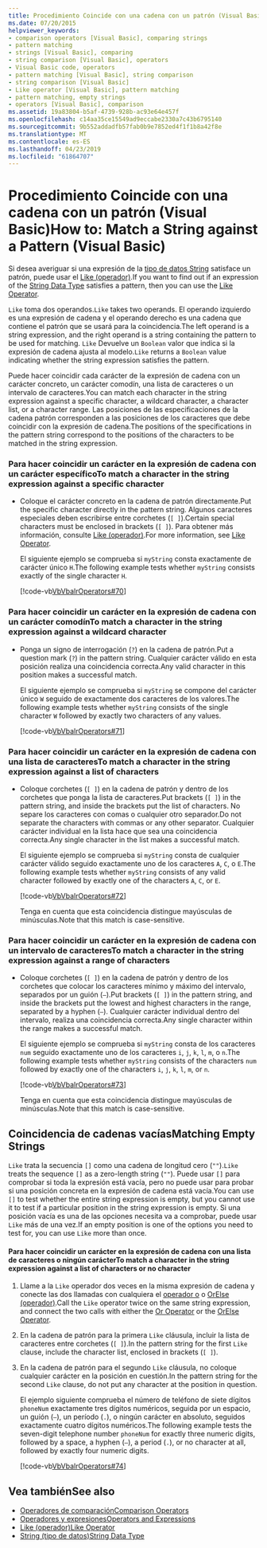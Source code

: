 ```yaml
---
title: Procedimiento Coincide con una cadena con un patrón (Visual Basic)
ms.date: 07/20/2015
helpviewer_keywords:
- comparison operators [Visual Basic], comparing strings
- pattern matching
- strings [Visual Basic], comparing
- string comparison [Visual Basic], operators
- Visual Basic code, operators
- pattern matching [Visual Basic], string comparison
- string comparison [Visual Basic]
- Like operator [Visual Basic], pattern matching
- pattern matching, empty strings
- operators [Visual Basic], comparison
ms.assetid: 19a83804-b5af-4739-928b-ac93e64e457f
ms.openlocfilehash: c14aa35ce15549ad9eccabe2330a7c43b6795140
ms.sourcegitcommit: 9b552addadfb57fab0b9e7852ed4f1f1b8a42f8e
ms.translationtype: MT
ms.contentlocale: es-ES
ms.lasthandoff: 04/23/2019
ms.locfileid: "61864707"
---
```

# <a name="how-to-match-a-string-against-a-pattern-visual-basic"></a><span data-ttu-id="a50b2-102">Procedimiento Coincide con una cadena con un patrón (Visual Basic)</span><span class="sxs-lookup"><span data-stu-id="a50b2-102">How to: Match a String against a Pattern (Visual Basic)</span></span>
<span data-ttu-id="a50b2-103">Si desea averiguar si una expresión de la [tipo de datos String](../../../../visual-basic/language-reference/data-types/string-data-type.md) satisface un patrón, puede usar el [Like (operador)](../../../../visual-basic/language-reference/operators/like-operator.md).</span><span class="sxs-lookup"><span data-stu-id="a50b2-103">If you want to find out if an expression of the [String Data Type](../../../../visual-basic/language-reference/data-types/string-data-type.md) satisfies a pattern, then you can use the [Like Operator](../../../../visual-basic/language-reference/operators/like-operator.md).</span></span>  
  
 <span data-ttu-id="a50b2-104">`Like` toma dos operandos.</span><span class="sxs-lookup"><span data-stu-id="a50b2-104">`Like` takes two operands.</span></span> <span data-ttu-id="a50b2-105">El operando izquierdo es una expresión de cadena y el operando derecho es una cadena que contiene el patrón que se usará para la coincidencia.</span><span class="sxs-lookup"><span data-stu-id="a50b2-105">The left operand is a string expression, and the right operand is a string containing the pattern to be used for matching.</span></span> <span data-ttu-id="a50b2-106">`Like` Devuelve un `Boolean` valor que indica si la expresión de cadena ajusta al modelo.</span><span class="sxs-lookup"><span data-stu-id="a50b2-106">`Like` returns a `Boolean` value indicating whether the string expression satisfies the pattern.</span></span>  
  
 <span data-ttu-id="a50b2-107">Puede hacer coincidir cada carácter de la expresión de cadena con un carácter concreto, un carácter comodín, una lista de caracteres o un intervalo de caracteres.</span><span class="sxs-lookup"><span data-stu-id="a50b2-107">You can match each character in the string expression against a specific character, a wildcard character, a character list, or a character range.</span></span> <span data-ttu-id="a50b2-108">Las posiciones de las especificaciones de la cadena patrón corresponden a las posiciones de los caracteres que debe coincidir con la expresión de cadena.</span><span class="sxs-lookup"><span data-stu-id="a50b2-108">The positions of the specifications in the pattern string correspond to the positions of the characters to be matched in the string expression.</span></span>  
  
### <a name="to-match-a-character-in-the-string-expression-against-a-specific-character"></a><span data-ttu-id="a50b2-109">Para hacer coincidir un carácter en la expresión de cadena con un carácter específico</span><span class="sxs-lookup"><span data-stu-id="a50b2-109">To match a character in the string expression against a specific character</span></span>  
  
-   <span data-ttu-id="a50b2-110">Coloque el carácter concreto en la cadena de patrón directamente.</span><span class="sxs-lookup"><span data-stu-id="a50b2-110">Put the specific character directly in the pattern string.</span></span> <span data-ttu-id="a50b2-111">Algunos caracteres especiales deben escribirse entre corchetes (`[ ]`).</span><span class="sxs-lookup"><span data-stu-id="a50b2-111">Certain special characters must be enclosed in brackets (`[ ]`).</span></span> <span data-ttu-id="a50b2-112">Para obtener más información, consulte [Like (operador)](../../../../visual-basic/language-reference/operators/like-operator.md).</span><span class="sxs-lookup"><span data-stu-id="a50b2-112">For more information, see [Like Operator](../../../../visual-basic/language-reference/operators/like-operator.md).</span></span>  
  
     <span data-ttu-id="a50b2-113">El siguiente ejemplo se comprueba si `myString` consta exactamente de carácter único `H`.</span><span class="sxs-lookup"><span data-stu-id="a50b2-113">The following example tests whether `myString` consists exactly of the single character `H`.</span></span>  
  
     [!code-vb[VbVbalrOperators#70](~/samples/snippets/visualbasic/VS_Snippets_VBCSharp/VbVbalrOperators/VB/Class1.vb#70)]  
  
### <a name="to-match-a-character-in-the-string-expression-against-a-wildcard-character"></a><span data-ttu-id="a50b2-114">Para hacer coincidir un carácter en la expresión de cadena con un carácter comodín</span><span class="sxs-lookup"><span data-stu-id="a50b2-114">To match a character in the string expression against a wildcard character</span></span>  
  
-   <span data-ttu-id="a50b2-115">Ponga un signo de interrogación (`?`) en la cadena de patrón.</span><span class="sxs-lookup"><span data-stu-id="a50b2-115">Put a question mark (`?`) in the pattern string.</span></span> <span data-ttu-id="a50b2-116">Cualquier carácter válido en esta posición realiza una coincidencia correcta.</span><span class="sxs-lookup"><span data-stu-id="a50b2-116">Any valid character in this position makes a successful match.</span></span>  
  
     <span data-ttu-id="a50b2-117">El siguiente ejemplo se comprueba si `myString` se compone del carácter único `W` seguido de exactamente dos caracteres de los valores.</span><span class="sxs-lookup"><span data-stu-id="a50b2-117">The following example tests whether `myString` consists of the single character `W` followed by exactly two characters of any values.</span></span>  
  
     [!code-vb[VbVbalrOperators#71](~/samples/snippets/visualbasic/VS_Snippets_VBCSharp/VbVbalrOperators/VB/Class1.vb#71)]  
  
### <a name="to-match-a-character-in-the-string-expression-against-a-list-of-characters"></a><span data-ttu-id="a50b2-118">Para hacer coincidir un carácter en la expresión de cadena con una lista de caracteres</span><span class="sxs-lookup"><span data-stu-id="a50b2-118">To match a character in the string expression against a list of characters</span></span>  
  
-   <span data-ttu-id="a50b2-119">Coloque corchetes (`[ ]`) en la cadena de patrón y dentro de los corchetes que ponga la lista de caracteres.</span><span class="sxs-lookup"><span data-stu-id="a50b2-119">Put brackets (`[ ]`) in the pattern string, and inside the brackets put the list of characters.</span></span> <span data-ttu-id="a50b2-120">No separe los caracteres con comas o cualquier otro separador.</span><span class="sxs-lookup"><span data-stu-id="a50b2-120">Do not separate the characters with commas or any other separator.</span></span> <span data-ttu-id="a50b2-121">Cualquier carácter individual en la lista hace que sea una coincidencia correcta.</span><span class="sxs-lookup"><span data-stu-id="a50b2-121">Any single character in the list makes a successful match.</span></span>  
  
     <span data-ttu-id="a50b2-122">El siguiente ejemplo se comprueba si `myString` consta de cualquier carácter válido seguido exactamente uno de los caracteres `A`, `C`, o `E`.</span><span class="sxs-lookup"><span data-stu-id="a50b2-122">The following example tests whether `myString` consists of any valid character followed by exactly one of the characters `A`, `C`, or `E`.</span></span>  
  
     [!code-vb[VbVbalrOperators#72](~/samples/snippets/visualbasic/VS_Snippets_VBCSharp/VbVbalrOperators/VB/Class1.vb#72)]  
  
     <span data-ttu-id="a50b2-123">Tenga en cuenta que esta coincidencia distingue mayúsculas de minúsculas.</span><span class="sxs-lookup"><span data-stu-id="a50b2-123">Note that this match is case-sensitive.</span></span>  
  
### <a name="to-match-a-character-in-the-string-expression-against-a-range-of-characters"></a><span data-ttu-id="a50b2-124">Para hacer coincidir un carácter en la expresión de cadena con un intervalo de caracteres</span><span class="sxs-lookup"><span data-stu-id="a50b2-124">To match a character in the string expression against a range of characters</span></span>  
  
-   <span data-ttu-id="a50b2-125">Coloque corchetes (`[ ]`) en la cadena de patrón y dentro de los corchetes que colocar los caracteres mínimo y máximo del intervalo, separados por un guión (`–`).</span><span class="sxs-lookup"><span data-stu-id="a50b2-125">Put brackets (`[ ]`) in the pattern string, and inside the brackets put the lowest and highest characters in the range, separated by a hyphen (`–`).</span></span> <span data-ttu-id="a50b2-126">Cualquier carácter individual dentro del intervalo, realiza una coincidencia correcta.</span><span class="sxs-lookup"><span data-stu-id="a50b2-126">Any single character within the range makes a successful match.</span></span>  
  
     <span data-ttu-id="a50b2-127">El siguiente ejemplo se comprueba si `myString` consta de los caracteres `num` seguido exactamente uno de los caracteres `i`, `j`, `k`, `l`, `m`, o `n`.</span><span class="sxs-lookup"><span data-stu-id="a50b2-127">The following example tests whether `myString` consists of the characters `num` followed by exactly one of the characters `i`, `j`, `k`, `l`, `m`, or `n`.</span></span>  
  
     [!code-vb[VbVbalrOperators#73](~/samples/snippets/visualbasic/VS_Snippets_VBCSharp/VbVbalrOperators/VB/Class1.vb#73)]  
  
     <span data-ttu-id="a50b2-128">Tenga en cuenta que esta coincidencia distingue mayúsculas de minúsculas.</span><span class="sxs-lookup"><span data-stu-id="a50b2-128">Note that this match is case-sensitive.</span></span>  
  
## <a name="matching-empty-strings"></a><span data-ttu-id="a50b2-129">Coincidencia de cadenas vacías</span><span class="sxs-lookup"><span data-stu-id="a50b2-129">Matching Empty Strings</span></span>  
 <span data-ttu-id="a50b2-130">`Like` trata la secuencia `[]` como una cadena de longitud cero (`""`).</span><span class="sxs-lookup"><span data-stu-id="a50b2-130">`Like` treats the sequence `[]` as a zero-length string (`""`).</span></span> <span data-ttu-id="a50b2-131">Puede usar `[]` para comprobar si toda la expresión está vacía, pero no puede usar para probar si una posición concreta en la expresión de cadena está vacía.</span><span class="sxs-lookup"><span data-stu-id="a50b2-131">You can use `[]` to test whether the entire string expression is empty, but you cannot use it to test if a particular position in the string expression is empty.</span></span> <span data-ttu-id="a50b2-132">Si una posición vacía es una de las opciones necesita va a comprobar, puede usar `Like` más de una vez.</span><span class="sxs-lookup"><span data-stu-id="a50b2-132">If an empty position is one of the options you need to test for, you can use `Like` more than once.</span></span>  
  
#### <a name="to-match-a-character-in-the-string-expression-against-a-list-of-characters-or-no-character"></a><span data-ttu-id="a50b2-133">Para hacer coincidir un carácter en la expresión de cadena con una lista de caracteres o ningún carácter</span><span class="sxs-lookup"><span data-stu-id="a50b2-133">To match a character in the string expression against a list of characters or no character</span></span>  
  
1. <span data-ttu-id="a50b2-134">Llame a la `Like` operador dos veces en la misma expresión de cadena y conecte las dos llamadas con cualquiera el [operador o](../../../../visual-basic/language-reference/operators/or-operator.md) o [OrElse (operador)](../../../../visual-basic/language-reference/operators/orelse-operator.md).</span><span class="sxs-lookup"><span data-stu-id="a50b2-134">Call the `Like` operator twice on the same string expression, and connect the two calls with either the [Or Operator](../../../../visual-basic/language-reference/operators/or-operator.md) or the [OrElse Operator](../../../../visual-basic/language-reference/operators/orelse-operator.md).</span></span>  
  
2. <span data-ttu-id="a50b2-135">En la cadena de patrón para la primera `Like` cláusula, incluir la lista de caracteres entre corchetes (`[ ]`).</span><span class="sxs-lookup"><span data-stu-id="a50b2-135">In the pattern string for the first `Like` clause, include the character list, enclosed in brackets (`[ ]`).</span></span>  
  
3. <span data-ttu-id="a50b2-136">En la cadena de patrón para el segundo `Like` cláusula, no coloque cualquier carácter en la posición en cuestión.</span><span class="sxs-lookup"><span data-stu-id="a50b2-136">In the pattern string for the second `Like` clause, do not put any character at the position in question.</span></span>  
  
     <span data-ttu-id="a50b2-137">El ejemplo siguiente comprueba el número de teléfono de siete dígitos `phoneNum` exactamente tres dígitos numéricos, seguida por un espacio, un guión (`–`), un período (`.`), o ningún carácter en absoluto, seguidos exactamente cuatro dígitos numéricos.</span><span class="sxs-lookup"><span data-stu-id="a50b2-137">The following example tests the seven-digit telephone number `phoneNum` for exactly three numeric digits, followed by a space, a hyphen (`–`), a period (`.`), or no character at all, followed by exactly four numeric digits.</span></span>  
  
     [!code-vb[VbVbalrOperators#74](~/samples/snippets/visualbasic/VS_Snippets_VBCSharp/VbVbalrOperators/VB/Class1.vb#74)]  
  
## <a name="see-also"></a><span data-ttu-id="a50b2-138">Vea también</span><span class="sxs-lookup"><span data-stu-id="a50b2-138">See also</span></span>

- [<span data-ttu-id="a50b2-139">Operadores de comparación</span><span class="sxs-lookup"><span data-stu-id="a50b2-139">Comparison Operators</span></span>](../../../../visual-basic/language-reference/operators/comparison-operators.md)
- [<span data-ttu-id="a50b2-140">Operadores y expresiones</span><span class="sxs-lookup"><span data-stu-id="a50b2-140">Operators and Expressions</span></span>](../../../../visual-basic/programming-guide/language-features/operators-and-expressions/index.md)
- [<span data-ttu-id="a50b2-141">Like (operador)</span><span class="sxs-lookup"><span data-stu-id="a50b2-141">Like Operator</span></span>](../../../../visual-basic/language-reference/operators/like-operator.md)
- [<span data-ttu-id="a50b2-142">String (tipo de datos)</span><span class="sxs-lookup"><span data-stu-id="a50b2-142">String Data Type</span></span>](../../../../visual-basic/language-reference/data-types/string-data-type.md)
